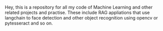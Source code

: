 Hey, this is a repository for all  my code of Machine Learning and other related projects and practise.
These include RAG appliations that use langchain to face detection and other object recognition using opencv or pytesseract and so on.
